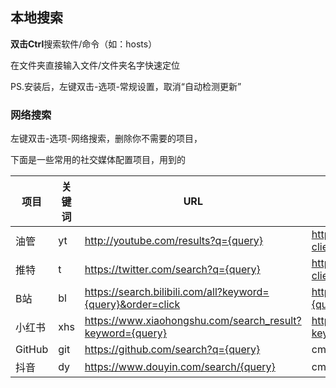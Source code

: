 ## 本地搜索

**双击Ctrl**搜索软件/命令（如：hosts）

在文件夹直接输入文件/文件夹名字快速定位

PS.安装后，左键双击-选项-常规设置，取消“自动检测更新”



### 网络搜索

左键双击-选项-网络搜索，删除你不需要的项目，

下面是一些常用的社交媒体配置项目，用到的

| 项目   | 关键词 | URL                                                         | Custom                                                       |
| ------ | ------ | ----------------------------------------------------------- | ------------------------------------------------------------ |
| 油管   | yt     | http://youtube.com/results?q={query}                        | http://suggestqueries.google.com/complete/search?client=youtube&ds=yt&client=firefox&q={query} |
| 推特   | t      | https://twitter.com/search?q={query}                        | http://suggestqueries.google.com/complete/search?client=witter&ds=yt&client=firefox&q={query} |
| B站    | bl     | https://search.bilibili.com/all?keyword={query}&order=click | https://search.bilibili.com/all?keyword={query}&tids=36      |
| 小红书 | xhs    | https://www.xiaohongshu.com/search_result?keyword={query}   | https://www.xiaohongshu.com/search_result?keyword={query}    |
| GitHub | git    | https://github.com/search?q={query}                         | cmd /k gh {query}                                            |
| 抖音   | dy     | https://www.douyin.com/search/{query}                       | cmd /k tt {query}                                            |

